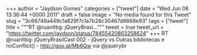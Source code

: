 
+++
author = "Jaydson Gomes"
categories = ["tweet"]
date = "Wed Jun 08 13:36:44 +0000 2011"
draft = false
image = "No media found for this Tweet"
slug = "3c66749a449c1a829f7c1a7b28c30467d8668e93"
tags = ["tweet"]
title = """RT @ruanltbg: jQueryBrasi..."""
tweet = true
tweet_url = "https://twitter.com/jaydson/status/78455420863258624"
+++
RT @ruanltbg: jQueryBrasilCast 002 - jQuery vs Outras bibliotecas   e noConflict() - http://goo.gl/Mb6Qw via @jquerybr
